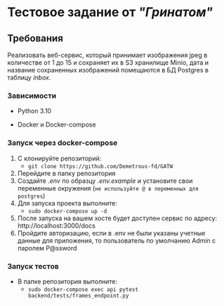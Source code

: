 # Тестовое задание от _"Гринатом"_
## Требования
Реализовать веб-сервис, который принимает изображения jpeg в количестве от 1 до 15
и сохраняет их в S3 хранилище Minio, дата и название сохраненных изображений помещаются
в БД Postgres в таблицу _inbox_.

### Зависимости

* Python 3.10

* Docker и Docker-compose

### Запуск через docker-compose

1. С клонируйте репозиторий:
   - `git clone https://github.com/Demetrous-fd/GATW`
2. Перейдите в папку репозитория
3. Создайте _.env_ по образцу _.env.example_ и установите свои переменные окружения (`не используйте @ в переменных для postgres`) 
4. Для запуска проекта выполните:
   - `sudo docker-compose up -d`
5. После запуска на вашем хосте будет доступен сервис по адресу: http://localhost:3000/docs
6. Пройдите авторизацию, если в .env не были указаны учетные данные для приложения, то пользователь по умолчанию Admin с паролем P@ssword

### Запуск тестов
- В папке репозитория выполните:
  - `sudo docker-compose exec api pytest backend/tests/frames_endpoint.py`
